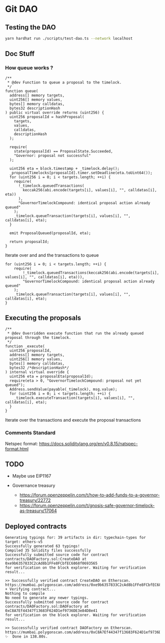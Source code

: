 # Git DAO

## Testing the DAO

```bash
yarn hardhat run ./scripts/test-dao.ts --network localhost
```

## Doc Stuff

### How queue works ?

```sol
/**
 * @dev Function to queue a proposal to the timelock.
 */
function queue(
  address[] memory targets,
  uint256[] memory values,
  bytes[] memory calldatas,
  bytes32 descriptionHash
) public virtual override returns (uint256) {
  uint256 proposalId = hashProposal(
    targets,
    values,
    calldatas,
    descriptionHash
  );

  require(
    state(proposalId) == ProposalState.Succeeded,
    "Governor: proposal not successful"
  );

  uint256 eta = block.timestamp + _timelock.delay();
  _proposalTimelocks[proposalId].timer.setDeadline(eta.toUint64());
  for (uint256 i = 0; i < targets.length; ++i) {
    require(
      !_timelock.queuedTransactions(
        keccak256(abi.encode(targets[i], values[i], "", calldatas[i], eta))
      ),
      "GovernorTimelockCompound: identical proposal action already queued"
    );
    _timelock.queueTransaction(targets[i], values[i], "", calldatas[i], eta);
  }

  emit ProposalQueued(proposalId, eta);

  return proposalId;
}

```

Iterate over and and the transactions to queue

```sol
for (uint256 i = 0; i < targets.length; ++i) {
    require(
        !_timelock.queuedTransactions(keccak256(abi.encode(targets[i], values[i], "", calldatas[i], eta))),
        "GovernorTimelockCompound: identical proposal action already queued"
    );
    _timelock.queueTransaction(targets[i], values[i], "", calldatas[i], eta);
}
```

## Executing the proposals

```sol
/**
 * @dev Overridden execute function that run the already queued proposal through the timelock.
 */
function _execute(
  uint256 proposalId,
  address[] memory targets,
  uint256[] memory values,
  bytes[] memory calldatas,
  bytes32 /*descriptionHash*/
) internal virtual override {
  uint256 eta = proposalEta(proposalId);
  require(eta > 0, "GovernorTimelockCompound: proposal not yet queued");
  Address.sendValue(payable(_timelock), msg.value);
  for (uint256 i = 0; i < targets.length; ++i) {
    _timelock.executeTransaction(targets[i], values[i], "", calldatas[i], eta);
  }
}

```

Iterate over the transactions and execute the proposal transactions

### Comments Standard

Netspec format: https://docs.soliditylang.org/en/v0.8.15/natspec-format.html

## TODO

- Maybe use EIP1167

- Governance treasury
  - https://forum.openzeppelin.com/t/how-to-add-funds-to-a-governor-treasury/22772
  - https://forum.openzeppelin.com/t/gnosis-safe-governor-timelock-as-treasury/17064

## Deployed contracts

```
Generating typings for: 39 artifacts in dir: typechain-types for target: ethers-v5
Successfully generated 63 typings!
Compiled 35 Solidity files successfully
Successfully submitted source code for contract
contracts/DAOFactory.sol:CreateDAO at 0xe9b6357833C2cAd8b1FFe8FCbfEC6868f0693565
for verification on the block explorer. Waiting for verification result...

>> Successfully verified contract CreateDAO on Etherscan.
https://mumbai.polygonscan.com/address/0xe9b6357833C2cAd8b1FFe8FCbfEC6868f0693565#code
+ Verifying contract...
Nothing to compile
No need to generate any newer typings.
Successfully submitted source code for contract
contracts/DAOFactory.sol:DAOFactory at 0xC8A7Ef44347f13683F624D1ef9736DE3e84D8e41
for verification on the block explorer. Waiting for verification result...

>> Successfully verified contract DAOFactory on Etherscan.
https://mumbai.polygonscan.com/address/0xC8A7Ef44347f13683F624D1ef9736DE3e84D8e41#code
✨  Done in 138.80s.
```
